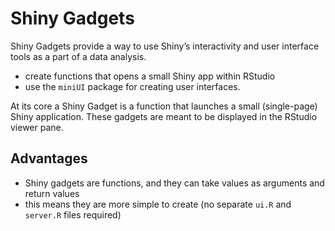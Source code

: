 Shiny Gadgets
================

Shiny Gadgets provide a way to use Shiny’s interactivity and user
interface tools as a part of a data analysis.

-   create functions that opens a small Shiny app within RStudio
-   use the `miniUI` package for creating user interfaces.

At its core a Shiny Gadget is a function that launches a small
(single-page) Shiny application. These gadgets are meant to be displayed
in the RStudio viewer pane.

## Advantages

-   Shiny gadgets are functions, and they can take values as arguments
    and return values
-   this means they are more simple to create (no separate `ui.R` and
    `server.R` files required)
